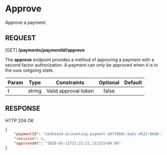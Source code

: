 # Approve
Approve a payment.

REQUEST
---

[GET] **/payments/*paymentId*/approve**

The **approve** endpoint provides a method of approving a payment with a second factor authorization. A payment can only be approved when it is in the `made` outgoing state.

Param          | Type   | Constraints                                | Optional | Default
---------------|:------:|--------------------------------------------|:--------:|:------:
t              | string | Valid approval token                       | false    |

RESPONSE
---
HTTP 204 OK

```json
{
    "paymentId": "satbased.accounting.payment-a8739b9c-ba2c-4521-86db-3fe93619393f",
    "revision": 1,
    "approvedAt": "2020-05-11T21:22:21.111222+00:00"
}
```